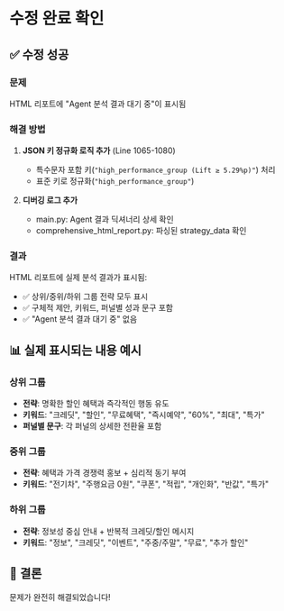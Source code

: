 # 수정 완료 확인

## ✅ 수정 성공

### 문제
HTML 리포트에 "Agent 분석 결과 대기 중"이 표시됨

### 해결 방법
1. **JSON 키 정규화 로직 추가** (Line 1065-1080)
   - 특수문자 포함 키(`"high_performance_group (Lift ≥ 5.29%p)"`) 처리
   - 표준 키로 정규화(`"high_performance_group"`)

2. **디버깅 로그 추가**
   - main.py: Agent 결과 딕셔너리 상세 확인
   - comprehensive_html_report.py: 파싱된 strategy_data 확인

### 결과
HTML 리포트에 실제 분석 결과가 표시됨:
- ✅ 상위/중위/하위 그룹 전략 모두 표시
- ✅ 구체적 제안, 키워드, 퍼널별 성과 문구 포함
- ✅ "Agent 분석 결과 대기 중" 없음

## 📊 실제 표시되는 내용 예시

### 상위 그룹
- **전략**: 명확한 할인 혜택과 즉각적인 행동 유도
- **키워드**: "크레딧", "할인", "무료혜택", "즉시예약", "60%", "최대", "특가"
- **퍼널별 문구**: 각 퍼널의 상세한 전환율 포함

### 중위 그룹  
- **전략**: 혜택과 가격 경쟁력 홍보 + 심리적 동기 부여
- **키워드**: "전기차", "주행요금 0원", "쿠폰", "적립", "개인화", "반값", "특가"

### 하위 그룹
- **전략**: 정보성 중심 안내 + 반복적 크레딧/할인 메시지
- **키워드**: "정보", "크레딧", "이벤트", "주중/주말", "무료", "추가 할인"

## 🎉 결론
문제가 완전히 해결되었습니다!

